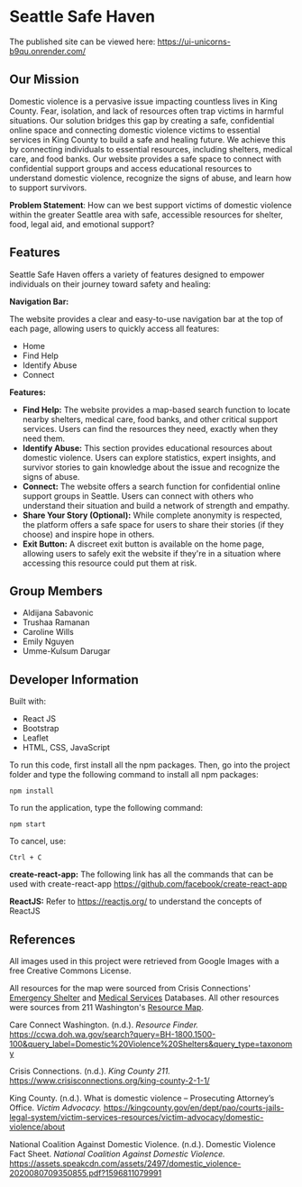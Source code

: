# Seattle Safe Haven

The published site can be viewed here: https://ui-unicorns-b9qu.onrender.com/ 

## Our Mission

Domestic violence is a pervasive issue impacting countless lives in King County. Fear, isolation, and lack of resources often trap victims in harmful situations. Our solution bridges this gap by creating a safe, confidential online space and connecting domestic violence victims to essential services in King County to build a safe and healing future. We achieve this by connecting individuals to essential resources, including shelters, medical care, and food banks. Our website provides a safe space to connect with confidential support groups and access educational resources to understand domestic violence, recognize the signs of abuse, and learn how to support survivors.

**Problem Statement**: How can we best support victims of domestic violence within the greater Seattle area with safe, accessible resources for shelter, food, legal aid, and emotional support?

## Features

Seattle Safe Haven offers a variety of features designed to empower individuals on their journey toward safety and healing:

**Navigation Bar:**

The website provides a clear and easy-to-use navigation bar at the top of each page, allowing users to quickly access all features:

- Home
- Find Help
- Identify Abuse
- Connect
  
**Features:**

- **Find Help:** The website provides a map-based search function to locate nearby shelters, medical care, food banks, and other critical support services. Users can find the resources they need, exactly when they need them.
- **Identify Abuse:** This section provides educational resources about domestic violence. Users can explore statistics, expert insights, and survivor stories to gain knowledge about the issue and recognize the signs of abuse.
- **Connect:** The website offers a search function for confidential online support groups in Seattle. Users can connect with others who understand their situation and build a network of strength and empathy.
- **Share Your Story (Optional):** While complete anonymity is respected, the platform offers a safe space for users to share their stories (if they choose) and inspire hope in others.
- **Exit Button:** A discreet exit button is available on the home page, allowing users to safely exit the website if they're in a situation where accessing this resource could put them at risk.

## Group Members

- Aldijana Sabavonic
- Trushaa Ramanan
- Caroline Wills
- Emily Nguyen
- Umme-Kulsum Darugar 

## Developer Information

Built with:

- React JS
- Bootstrap
- Leaflet
- HTML, CSS, JavaScript

To run this code, first install all the npm packages. Then, go into the project folder and type the following command to install all npm packages:

`npm install`

To run the application, type the following command:

`npm start`

To cancel, use: 

`Ctrl + C`

**create-react-app:** The following link has all the commands that can be used with create-react-app https://github.com/facebook/create-react-app

**ReactJS:** Refer to https://reactjs.org/ to understand the concepts of ReactJS

## References

All images used in this project were retrieved from Google Images with a free Creative Commons License.

All resources for the map were sourced from Crisis Connections' [Emergency Shelter](https://www.crisisconnections.org/wp-content/uploads/2024/04/6.-ESB-Emergency-Shelters-2nd-Quarter-2024-3.pdf) and [Medical Services](https://www.crisisconnections.org/wp-content/uploads/2024/04/5.ESB-Seattle-Health-Services-2nd-Quarter-2024-3.pdf) Databases. All other resources were sources from 211 Washington's [Resource Map](https://search.wa211.org/en/search?query=RP-1400.2500&query_label=General+Counseling+Services&query_type=taxonomy&location=King+County%2C+Washington%2C+United+States&coords=-122.297622%2C47.59526). 

Care Connect Washington. (n.d.). *Resource Finder.* https://ccwa.doh.wa.gov/search?query=BH-1800.1500-100&query_label=Domestic%20Violence%20Shelters&query_type=taxonomy

Crisis Connections. (n.d.). *King County 211.* https://www.crisisconnections.org/king-county-2-1-1/

King County. (n.d.). What is domestic violence – Prosecuting Attorney’s Office. *Victim Advocacy.* https://kingcounty.gov/en/dept/pao/courts-jails-legal-system/victim-services-resources/victim-advocacy/domestic-violence/about

National Coalition Against Domestic Violence. (n.d.). Domestic Violence Fact Sheet. *National Coalition Against Domestic Violence.* https://assets.speakcdn.com/assets/2497/domestic_violence-2020080709350855.pdf?1596811079991
